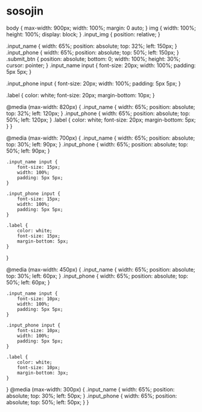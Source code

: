 # sosojin
body {
    max-width: 900px;
    width: 100%;
    margin: 0 auto;
}
img {
    width: 100%;
    height: 100%;
    display: block;
}
.input_img {
    position: relative;
}

.input_name {
    width: 65%;
    position: absolute;
    top: 32%;
    left: 150px;
}
.input_phone {
    width: 65%;
    position: absolute;
    top: 50%;
    left: 150px;
}
.submit_btn {
    position: absolute;
    bottom: 0;
    width: 100%;
    height: 30%;
    cursor: pointer;
}
.input_name input {
    font-size: 20px;
    width: 100%;
    padding: 5px 5px;
}

.input_phone input {
    font-size: 20px;
    width: 100%;
    padding: 5px 5px;
}

.label {
    color: white;
    font-size: 20px;
    margin-bottom: 10px;
}

@media (max-width: 820px) {
    .input_name {
        width: 65%;
        position: absolute;
        top: 32%;
        left: 120px;
    }
    .input_phone {
        width: 65%;
        position: absolute;
        top: 50%;
        left: 120px;
    }
    .label {
        color: white;
        font-size: 20px;
        margin-bottom: 5px;
    }
}

@media (max-width: 700px) {
    .input_name {
        width: 65%;
        position: absolute;
        top: 30%;
        left: 90px;
    }
    .input_phone {
        width: 65%;
        position: absolute;
        top: 50%;
        left: 90px;
    }

    .input_name input {
        font-size: 15px;
        width: 100%;
        padding: 5px 5px;
    }

    .input_phone input {
        font-size: 15px;
        width: 100%;
        padding: 5px 5px;
    }

    .label {
        color: white;
        font-size: 15px;
        margin-bottom: 5px;
    }
}

@media (max-width: 450px) {
    .input_name {
        width: 65%;
        position: absolute;
        top: 30%;
        left: 60px;
    }
    .input_phone {
        width: 65%;
        position: absolute;
        top: 50%;
        left: 60px;
    }

    .input_name input {
        font-size: 10px;
        width: 100%;
        padding: 5px 5px;
    }

    .input_phone input {
        font-size: 10px;
        width: 100%;
        padding: 5px 5px;
    }

    .label {
        color: white;
        font-size: 10px;
        margin-bottom: 3px;
    }
}
@media (max-width: 300px) {
    .input_name {
        width: 65%;
        position: absolute;
        top: 30%;
        left: 50px;
    }
    .input_phone {
        width: 65%;
        position: absolute;
        top: 50%;
        left: 50px;
    }
}
